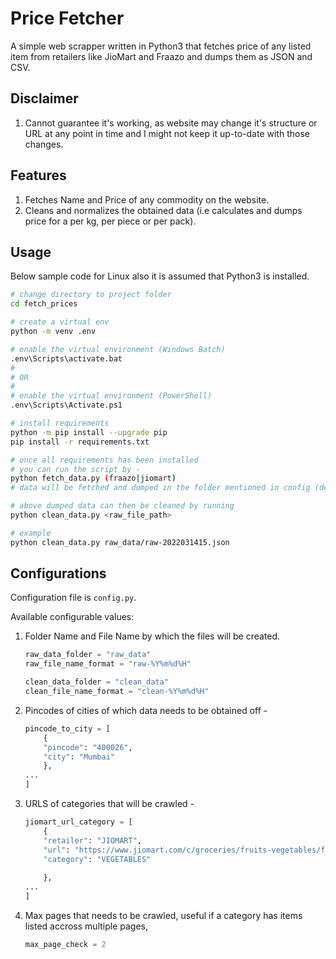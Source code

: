 # Price Fetcher
A simple web scrapper written in Python3 that fetches price of any listed item from retailers like JioMart and Fraazo and dumps them as JSON and CSV.

## Disclaimer
1. Cannot guarantee it's working, as website may change it's structure or URL at any point in time and I might not keep it up-to-date with those changes.

## Features
1. Fetches Name and Price of any commodity on the website.
2. Cleans and normalizes the obtained data (i.e calculates and dumps price for a per kg, per piece or per pack).

## Usage
Below sample code for Linux also it is assumed that Python3 is installed.    
```bash
# change directory to project folder
cd fetch_prices

# create a virtual env
python -m venv .env

# enable the virtual environment (Windows Batch)
.env\Scripts\activate.bat
#
# OR
#
# enable the virtual environment (PowerShell)
.env\Scripts\Activate.ps1

# install requirements
python -m pip install --upgrade pip
pip install -r requirements.txt

# once all requirements has been installed
# you can run the script by -
python fetch_data.py (fraazo|jiomart)
# data will be fetched and dumped in the folder mentioned in config (default: raw_data)

# above dumped data can then be cleaned by running
python clean_data.py <raw_file_path>

# example
python clean_data.py raw_data/raw-2022031415.json
```

## Configurations
Configuration file is `config.py`.  

Available configurable values:
1. Folder Name and File Name by which the files will be created.
    ```python
    raw_data_folder = "raw_data"
    raw_file_name_format = "raw-%Y%m%d%H"

    clean_data_folder = "clean_data"
    clean_file_name_format = "clean-%Y%m%d%H"
    ```
2. Pincodes of cities of which data needs to be obtained off -
    ```python
    pincode_to_city = [
        {
        "pincode": "400026",
        "city": "Mumbai"
        },
    ...
    ]
    ```
3. URLS of categories that will be crawled -
    ```python
    jiomart_url_category = [
        {
        "retailer": "JIOMART",
        "url": "https://www.jiomart.com/c/groceries/fruits-vegetables/fresh-vegetables/229",
        "category": "VEGETABLES"
        
        },
    ...
    ]
    ```
4. Max pages that needs to be crawled, useful if a category has items listed accross multiple pages,
    ```python
    max_page_check = 2
    ```
